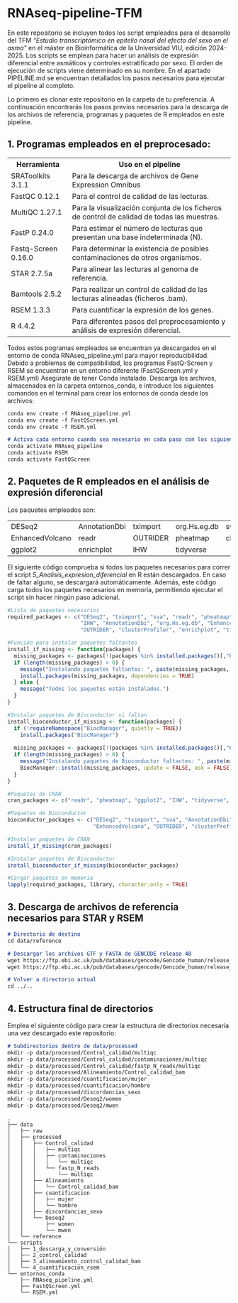 # RNAseq-pipeline-TFM
En este repositorio se incluyen todos los script empleados para el desarrollo del TFM *"Estudio transcriptómico en epitelio nasal del efecto del sexo en el asma"* en el máster en Bioinformática de la Universidad VIU, edición 2024-2025. 
Los scripts se emplean para hacer un análisis de expresión diferencial entre asmáticos y controles estratificado por sexo. El orden de ejecución de scripts viene determinado en su nombre. En el apartado PIPELINE.md se encuentran detallados los pasos necesarios para ejecutar el pipeline al completo. 

Lo primero es clonar este repositorio en la carpeta de tu preferencia. A continuación encontrarás los pasos previos necesarios para la descarga de los archivos de referencia, programas y paquetes de R empleados en este pipeline.

## **1. Programas empleados en el preprocesado**:

<table align="center">
  <tr>
    <th>Herramienta</th>
    <th>Uso en el pipeline</th>
  </tr>
  <tr>
    <td>SRAToolkits 3.1.1</td>
    <td>Para la descarga de archivos de Gene Expression Omnibus</td>
  </tr>
  <tr>
    <td>FastQC 0.12.1</td>
    <td>Para el control de calidad de las lecturas.</td>
  </tr>
  <tr>
    <td>MultiQC 1.27.1</td>
    <td>Para la visualización conjunta de los ficheros de control de calidad de todas las muestras.</td>
  </tr>
  <tr>
    <td>FastP 0.24.0</td>
    <td>Para estimar el número de lecturas que presentan una base indeterminada (N).</td>
  </tr>
  <tr>
    <td>Fastq-Screen 0.16.0</td>
    <td>Para determinar la existencia de posibles contaminaciones de otros organismos.</td>
  </tr>
  <tr>
    <td>STAR 2.7.5a</td>
    <td>Para alinear las lecturas al genoma de referencia.</td>
  </tr>
  <tr>
    <td>Bamtools 2.5.2</td>
    <td>Para realizar un control de calidad de las lecturas alineadas (ficheros .bam).</td>
  </tr>
  <tr>
    <td>RSEM 1.3.3</td>
    <td>Para cuantificar la expresión de los genes.</td>
  </tr>
   <tr>
    <td>R 4.4.2 </td>
    <td>Para diferentes pasos del preprocesamiento y análisis de expresión diferencial.</td>
  </tr>
</table>

Todos estos pogramas empleados se encuentran ya descargados en el entorno de conda RNAseq_pipeline.yml para mayor reproducibilidad. Debido a problemas de compatibilidad, los programas FastQ-Screen y RSEM se encuentran en un entorno diferente (FastQScreen.yml y RSEM.yml) Asegúrate de tener Conda instalado. Descarga los archivos, almacenados en la carpeta entornos_conda, e introduce los siguientes comandos en el terminal para crear los entornos de conda desde los archivos:
```markdown
conda env create -f RNAseq_pipeline.yml
conda env create -f FastQScreen.yml
conda env create -f RSEM.yml

# Activa cada entorno cuando sea necesario en cada paso con los siguientes comandos
conda activate RNAseq_pipeline
conda activate RSEM
conda activate FastQScreen
```

## **2. Paquetes de R empleados en el análisis de expresión diferencial** 

Los paquetes empleados son:

<table align="center">
  <tr>
    <td>DESeq2</td>
    <td>AnnotationDbi</td>
    <td>tximport</td>
    <td>org.Hs.eg.db</td>
    <td>sva</td>
  </tr>
  <tr>
    <td>EnhancedVolcano</td>
    <td>readr</td>
    <td>OUTRIDER</td>
    <td>pheatmap</td>
    <td>clusterProfiler</td>
  </tr>
  <tr>
    <td>ggplot2</td>
    <td>enrichplot</td>
    <td>IHW</td>
    <td>tidyverse</td>
  </tr>
</table>

El siguiente código comprueba si todos los paquetes necesarios para correr el script *5_Analisis_expresion_diferencial* en R están descargados. En caso de faltar alguno, se descargará automáticamente. Además, este código carga todos los paquetes necesarios en memoria, permitiendo ejecutar el script sin hacer ningún paso adicional.
```r
#Lista de paquetes necesarios
required_packages <- c("DESeq2", "tximport", "sva", "readr", "pheatmap", "ggplot2", 
                       "IHW", "AnnotationDbi", "org.Hs.eg.db", "EnhancedVolcano", 
                       "OUTRIDER", "clusterProfiler", "enrichplot", "tidyverse")

#Función para instalar paquetes faltantes
install_if_missing <- function(packages) {
  missing_packages <- packages[!(packages %in% installed.packages()[,"Package"])]
  if (length(missing_packages) > 0) {
    message("Instalando paquetes faltantes: ", paste(missing_packages, collapse = ", "))
    install.packages(missing_packages, dependencies = TRUE)
  } else {
    message("Todos los paquetes están instalados.")
  }
}

#Instalar paquetes de Bioconductor si faltan
install_bioconductor_if_missing <- function(packages) {
  if (!requireNamespace("BiocManager", quietly = TRUE))
    install.packages("BiocManager")
  
  missing_packages <- packages[!(packages %in% installed.packages()[,"Package"])]
  if (length(missing_packages) > 0) {
    message("Instalando paquetes de Bioconductor faltantes: ", paste(missing_packages, collapse = ", "))
    BiocManager::install(missing_packages, update = FALSE, ask = FALSE)
  }
}

#Paquetes de CRAN
cran_packages <- c("readr", "pheatmap", "ggplot2", "IHW", "tidyverse", "enrichplot")

#Paquetes de Bioconductor
bioconductor_packages <- c("DESeq2", "tximport", "sva", "AnnotationDbi", "org.Hs.eg.db", 
                           "EnhancedVolcano", "OUTRIDER", "clusterProfiler")

#Instalar paquetes de CRAN
install_if_missing(cran_packages)

#Instalar paquetes de Bioconductor
install_bioconductor_if_missing(bioconductor_packages)

#Cargar paquetes en memoria
lapply(required_packages, library, character.only = TRUE)
```

## **3. Descarga de archivos de referencia necesarios para STAR y RSEM**
```markdown
# Directorio de destino
cd data/reference

# Descargar los archivos GTF y FASTA de GENCODE release 48
wget https://ftp.ebi.ac.uk/pub/databases/gencode/Gencode_human/release_48/gencode.v48.annotation.gtf.gz
wget https://ftp.ebi.ac.uk/pub/databases/gencode/Gencode_human/release_48/GRCh38.p14.genome.fa.gz

# Volver a directorio actual
cd ../..
```

## **4. Estructura final de directorios**
Emplea el siguiente código para crear la estructura de directorios necesaria una vez descargado este repositorio:

```markdown
# Subdirectorios dentro de data/processed
mkdir -p data/processed/Control_calidad/multiqc
mkdir -p data/processed/Control_calidad/contaminaciones/multiqc
mkdir -p data/processed/Control_calidad/fastp_N_reads/multiqc
mkdir -p data/processed/Alineamiento/Control_calidad_bam
mkdir -p data/processed/cuantificacion/mujer
mkdir -p data/processed/cuantificacion/hombre
mkdir -p data/processed/discordancias_sexo
mkdir -p data/processed/Deseq2/women
mkdir -p data/processed/Deseq2/mwen
```

```plaintext
.
├── data
│   ├── raw
│   ├── processed
│   │   ├── Control_calidad
│   │   │   ├── multiqc
│   │   │   ├── contaminaciones
│   │   │   │   └── multiqc
│   │   │   └── fastp_N_reads
│   │   │       └── multiqc
│   │   ├── Alineamiento
│   │   │   └── Control_calidad_bam
│   │   ├── cuantificacion
│   │   │   ├── mujer
│   │   │   └── hombre
│   │   ├── discordancias_sexo
│   │   └── Deseq2
│   │       ├── women
│   │       └── mwen
│   └── reference
└── scripts
│   ├── 1_descarga_y_conversión
│   ├── 2_control_calidad
│   ├── 3_alineamiento_control_calidad_bam
│   └── 4_cuantificacion_rsem
└── entornos_conda
    ├── RNAseq_pipeline.yml
    ├── FastQScreen.yml
    └── RSEM.yml
```
